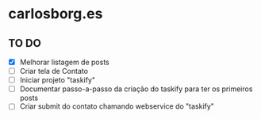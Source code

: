 # carlosborg.es

## TO DO

- [x] Melhorar listagem de posts
- [ ] Criar tela de Contato
- [ ] Iniciar projeto "taskify"
- [ ] Documentar passo-a-passo da criação do taskify para ter os primeiros posts
- [ ] Criar submit do contato chamando webservice do "taskify"
